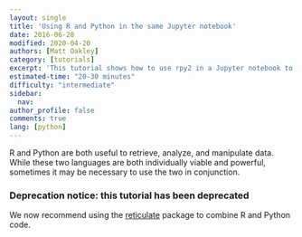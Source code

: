```yaml
---
layout: single
title: 'Using R and Python in the same Jupyter notebook'
date: 2016-06-28
modified: 2020-04-20
authors: [Matt Oakley]
category: [tutorials]
excerpt: 'This tutorial shows how to use rpy2 in a Jupyter notebook to run both R and Python.'
estimated-time: "20-30 minutes"
difficulty: "intermediate"
sidebar:
  nav:
author_profile: false
comments: true
lang: [python]
---
```

R and Python are both useful to retrieve, analyze, and manipulate data. While these two languages are both individually viable and powerful, sometimes it may be necessary to use the two in conjunction.

### Deprecation notice: this tutorial has been deprecated

We now recommend using the [reticulate](https://rstudio.github.io/reticulate/) package to combine R and Python code.


